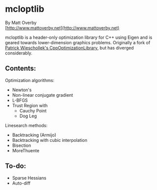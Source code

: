 # mcloptlib

By Matt Overby  
[http://www.mattoverby.net](http://www.mattoverby.net)

mcloptlib is a header-only optimization library for C++ using Eigen and is geared towards lower-dimension graphics problems.
Originally a fork of [Patrick Wieschollek's CppOptimizationLibrary](https://github.com/PatWie/CppNumericalSolvers), but has diverged considerably.

## Contents:

Optimization algorithms:
- Newton's
- Non-linear conjugate gradient
- L-BFGS
- Trust Region with
  - Cauchy Point
  - Dog Leg

Linesearch methods:
- Backtracking (Armijo)
- Backtracking with cubic interpolation
- Bisection
- MoreThuente

## To-do:

- Sparse Hessians
- Auto-diff
